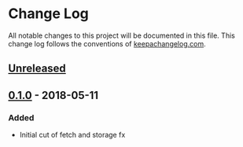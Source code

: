 # Change Log
All notable changes to this project will be documented in this file. This change log follows the conventions of [keepachangelog.com](http://keepachangelog.com/).

## [Unreleased]

## [0.1.0] - 2018-05-11
### Added
- Initial cut of fetch and storage fx

[Unreleased]: https://github.com/cljsrn/side-fx/compare/2.14.0...HEAD
[0.1.0]: https://github.com/cljsrn/side-fx/compare/3b90ea9022b24edde1165fc633a2e3b0519d505a...0.1.0
